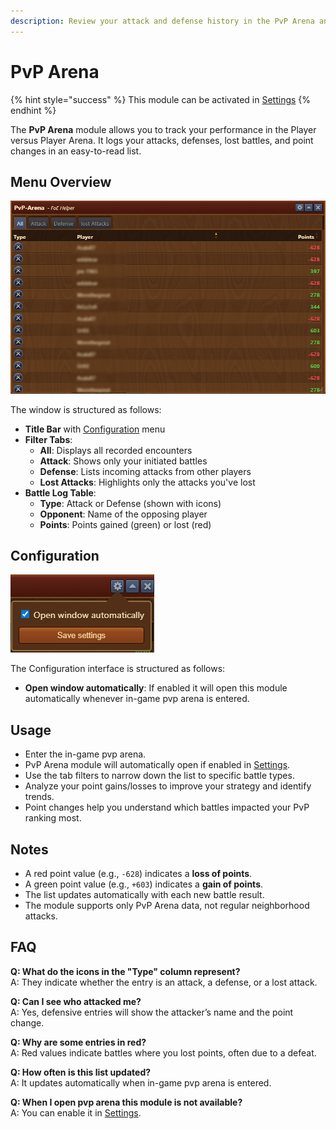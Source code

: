 ```yaml
---
description: Review your attack and defense history in the PvP Arena and monitor point changes.
---
```


# PvP Arena

{% hint style="success" %}
This module can be activated in [Settings](/en/module/settings/README.md#pop-ups-tab)
{% endhint %}

The **PvP Arena** module allows you to track your performance in the Player versus Player Arena. It logs your attacks, defenses, lost battles, and point changes in an easy-to-read list.

## Menu Overview

![Menu Overview](./.images/menu-overview.png)

The window is structured as follows:

- **Title Bar** with [Configuration](#configuration) menu
- **Filter Tabs**:
  - **All**: Displays all recorded encounters
  - **Attack**: Shows only your initiated battles
  - **Defense**: Lists incoming attacks from other players
  - **Lost Attacks**: Highlights only the attacks you've lost
- **Battle Log Table**:
  - **Type**: Attack or Defense (shown with icons)
  - **Opponent**: Name of the opposing player
  - **Points**: Points gained (green) or lost (red)

## Configuration

![Configuration](./.images/menu-config.png)

The Configuration interface is structured as follows:
- **Open window automatically**: If enabled it will open this module automatically whenever in-game pvp arena is entered.

## Usage

- Enter the in-game pvp arena.
- PvP Arena module will automatically open if enabled in [Settings](/en/module/settings/README.md#pop-ups-tab).
- Use the tab filters to narrow down the list to specific battle types.
- Analyze your point gains/losses to improve your strategy and identify trends.
- Point changes help you understand which battles impacted your PvP ranking most.

## Notes

- A red point value (e.g., `-628`) indicates a **loss of points**.
- A green point value (e.g., `+603`) indicates a **gain of points**.
- The list updates automatically with each new battle result.
- The module supports only PvP Arena data, not regular neighborhood attacks.

## FAQ

**Q: What do the icons in the "Type" column represent?**<br>
A: They indicate whether the entry is an attack, a defense, or a lost attack.

**Q: Can I see who attacked me?**<br>
A: Yes, defensive entries will show the attacker’s name and the point change.

**Q: Why are some entries in red?**<br>
A: Red values indicate battles where you lost points, often due to a defeat.

**Q: How often is this list updated?**<br>
A: It updates automatically when in-game pvp arena is entered.

**Q: When I open pvp arena this module is not available?**<br>
A: You can enable it in [Settings](/en/module/settings/README.md#pop-ups-tab).